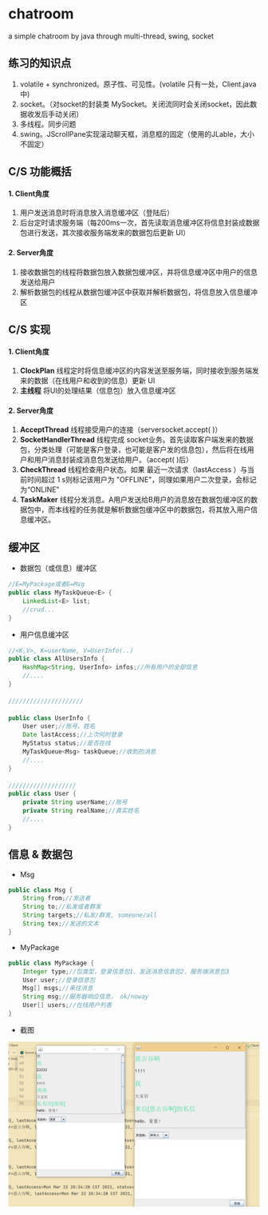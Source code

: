 # chatroom

a simple chatroom by java through multi-thread, swing, socket



## 练习的知识点

1. volatile + synchronized。原子性、可见性。(volatile 只有一处，Client.java 中)
2. socket。（对socket的封装类 MySocket。关闭流同时会关闭socket，因此数据收发后手动关闭）
3. 多线程。同步问题
4. swing。JScrollPane实现滚动聊天框，消息框的固定（使用的JLable，大小不固定）



## C/S 功能概括

#### 1. Client角度

1. 用户发送消息时将消息放入消息缓冲区（登陆后）
2. 后台定时请求服务端（每200ms一次，首先读取消息缓冲区将信息封装成数据包进行发送，其次接收服务端发来的数据包后更新 UI）

#### 2. Server角度

1. 接收数据包的线程将数据包放入数据包缓冲区，并将信息缓冲区中用户的信息发送给用户
2. 解析数据包的线程从数据包缓冲区中获取并解析数据包，将信息放入信息缓冲区



## C/S 实现

#### 1. Client角度

1. **ClockPlan** 线程定时将信息缓冲区的内容发送至服务端，同时接收到服务端发来的数据（在线用户和收到的信息）更新 UI
2. **主线程** 将UI的处理结果（信息包）放入信息缓冲区

#### 2. Server角度

1. **AcceptThread** 线程接受用户的连接（serversocket.accept( )）
2. **SocketHandlerThread** 线程完成 socket业务。首先读取客户端发来的数据包，分类处理（可能是客户登录，也可能是客户发的信息包），然后将在线用户和用户消息封装成消息包发送给用户。（accept( )后）
3. **CheckThread** 线程检查用户状态。如果 最近一次请求（lastAccess ）与当前时间超过 1 s则标记该用户为 "OFFLINE"，同理如果用户二次登录，会标记为“ONLINE”
4. **TaskMaker** 线程分发消息。A用户发送给B用户的消息放在数据包缓冲区的数据包中，而本线程的任务就是解析数据包缓冲区中的数据包，将其放入用户信息缓冲区。



## 缓冲区

- 数据包（或信息）缓冲区

```java
//E=MyPackage或者E=Msg
public class MyTaskQueue<E> {
    LinkedList<E> list;
    //crud...
}
```



- 用户信息缓冲区

```java
//<K,V>, K=userName, V=UserInfo(..)
public class AllUsersInfo {
    HashMap<String, UserInfo> infos;//所有用户的全部信息
    //....
}

/////////////////////

public class UserInfo {
    User user;//账号、姓名
    Date lastAccess;//上次何时登录
    MyStatus status;//是否在线
    MyTaskQueue<Msg> taskQueue;//收到的消息
    //....
}

///////////////////
public class User {
    private String userName;//账号
    private String realName;//真实姓名
    //....
}
```



## 信息 & 数据包

- Msg

```java
public class Msg {
    String from;//发送者
    String to;//私发或者群发
    String targets;//私发/群发, someone/all
    String tex;//发送的文本
}
```

- MyPackage

```java
public class MyPackage {
    Integer type;//包类型，登录信息包1、发送消息信息包2、服务端消息包3
    User user;//登录信息包
    Msg[] msgs;//来往消息
    String msg;//服务器响应信息， ok/noway
    User[] users;//在线用户列表
}
```



- 截图

<img src="img/image-20210322203512468.png" alt="image-20210322203512468" style="zoom:67%;" />




